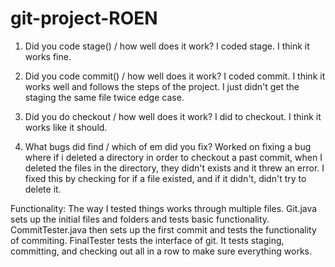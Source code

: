 # git-project-ROEN
1. Did you code stage() / how well does it work?
I coded stage. I think it works fine.

2.  Did you code commit() / how well does it work?
I coded commit. I think it works well and follows the steps of the project. I just didn't get the staging the same file twice edge case.

3. Did you do checkout / how well does it work?
I did to checkout. I think it works like it should.

4. What bugs did find / which of em did you fix?
Worked on fixing a bug where if i deleted a directory in order to checkout a past commit, when I deleted the files in the directory, they didn't exists and it threw an error. I fixed this by checking for if a file existed, and if it didn't, didn't try to delete it.

Functionality:
The way I tested things works through multiple files. Git.java sets up the initial files and folders and tests basic functionality. CommitTester.java then sets up the first commit and tests the functionality of commiting.
FinalTester tests the interface of git. It tests staging, committing, and checking out all in a row to make sure everything works.